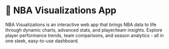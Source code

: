 # 🏀 NBA Visualizations App

NBA Visualizations is an interactive web app that brings NBA data to life through dynamic charts, advanced stats, and player/team insights. Explore player performance trends, team comparisons, and season analytics - all in one sleek, easy-to-use dashboard.
